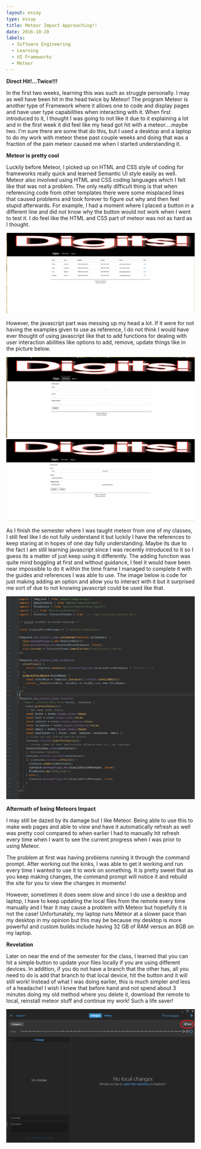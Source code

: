 ```yaml
---
layout: essay
type: essay
title: Meteor Impact Approaching!!
date: 2016-10-20
labels:
  - Software Engineering
  - Learning
  - UI Frameworks
  - Meteor
---
```


**Direct Hit!...Twice!!!**

In the first two weeks, learning this was such as struggle personally. I may as well have been hit in the head twice by Meteor! The program Meteor is another type of Framework where it allows one to code and display
pages and have user type capabilities when interacting with it. When first introduced to it, I thought I was going to not like it due to it 
explaining a lot and in the first week it did feel like my head got hit with a meteor....maybe two. I'm sure there are some that do this, but I 
used a desktop and a laptop to do my work with meteor these past couple weeks and doing that was a fraction of the pain meteor caused me when I
started understanding it. 

**Meteor is pretty cool**

Luckily before Meteor, I picked up on HTML and CSS style of coding for frameworks really quick and learned Semantic UI style easily as well. Meteor also 
involved using HTML and CSS coding languages which I felt like that was not a problem. The only really difficult thing is that when referencing code from 
other templates there were some misplaced lines that caused problems and took forever to figure out why and then feel stupid afterwards. For example, I had a 
moment where I placed a button in a different line and did not know why the button would not work when I went to test it. I do feel like the HTML and CSS part
of meteor was not as hard as I thought.

<img class="ui image" src="../images/Digits-Home-Page.png">

However, the javascript part was messing up my head a lot. If it were for not having the examples given to use as reference, I do not think I would have ever thought
of using javascript like that to add functions for dealing with user interaction abilities like options to add, remove, update things like in the picture below.

<img class="ui image" src="../images/add-contact-page.png">

<img class="ui image" src="../images/edit-delete-Page.png">

As I finish the semester where I was taught meteor from one of my classes, I still feel like I do not fully understand it but luckily I have the references to keep staring at in hopes of one day fully understanding.
Maybe its due to the fact I am still learning javascript since I was recently introduced to it so I guess its a matter of just keep using it differently. The adding
function was quite mind boggling at first and without guidance, I feel it would have been near impossible to do it within the time frame I managed to complete it with
the guides and references I was able to use. The image below is code for just making adding an option and allow you to interact with it but it surprised me sort of due 
to not knowing javascript could be used like that.

<img class="ui image" src="../images/add-contact-code.png">

**Aftermath of being Meteors Impact**

I may still be dazed by its damage but I like Meteor. Being able to use this to make web pages and able to view and have it automatically refresh as well was pretty cool compared to when earlier I had to manually hit refresh every time when I want to see the current progress when I was prior to using Meteor. 

The problem at first was having problems running it through the command prompt. After working out the kinks, I was able to get it working and run every time I wanted to use it to work on something. It is pretty sweet that as you keep making changes, the command prompt will notice it and rebuild the site for you to view the changes in moments!

However, sometimes it does seem slow and since I do use a desktop and laptop, I have to keep updating the local files from the remote every time manually and I fear it may cause a problem with Meteor but hopefully it is
not the case! Unfortunately, my laptop runs Meteor at a slower pace than my desktop in my opinion but this may be because my desktop is more powerful and custom builds include having
32 GB of RAM versus an 8GB on my laptop. 

**Revelation**

Later on near the end of the semester for the class, I learned that you can hit a simple button to update your files locally if you are using different devices. In addition, if you do not have a branch that the other has, all you need to do is add that branch to that local device, hit the button and it will still work! Instead of what I was doing earlier, this is much simpler and less of a headache! I wish I knew that before hand and not spend about 3 minutes doing my old method where you delete it, download the remote to local, reinstall meteor stuff and continue my work! Such a life saver!

<img class="ui image" src="../images/sync.png">